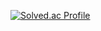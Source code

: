 [![Solved.ac Profile](http://mazassumnida.wtf/api/v2/generate_badge?boj=taehun0933)](https://solved.ac/taehun0933/)

<!--
**taehun0933/taehun0933** is a ✨ _special_ ✨ repository because its `README.md` (this file) appears on your GitHub profile.

Here are some ideas to get you started:

- 🔭 I’m currently working on ...
- 🌱 I’m currently learning ...
- 👯 I’m looking to collaborate on ...
- 🤔 I’m looking for help with ...
- 💬 Ask me about ...
- 📫 How to reach me: ...
- 😄 Pronouns: ...
- ⚡ Fun fact: ...
-->
